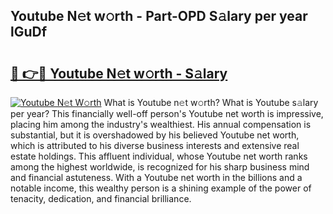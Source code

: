 ## Youtube N𝚎t w𝚘rth - Part-OPD S𝚊lary per year lGuDf

# <h2><a href="http://gc4r2fl.nevu.top/?p=Youtube">🔗 👉🔴 Youtube N𝚎t w𝚘rth - S𝚊lary</a></h2>

[![Youtube N𝚎t W𝚘rth](https://i.imgur.com/Oavwk0R.jpeg)](http://gc4r2fl.nevu.top/?p=Youtube)
What is Youtube n𝚎t w𝚘rth? What is Youtube s𝚊lary per year?
This financially well-off person's Youtube net worth is impressive, placing him among the industry's wealthiest. His annual compensation is substantial, but it is overshadowed by his believed Youtube net worth, which is attributed to his diverse business interests and extensive real estate holdings. This affluent individual, whose Youtube net worth ranks among the highest worldwide, is recognized for his sharp business mind and financial astuteness. With a Youtube net worth in the billions and a notable income, this wealthy person is a shining example of the power of tenacity, dedication, and financial brilliance.
